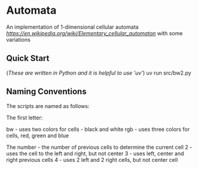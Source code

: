 # Automata

An implementation of 1-dimensional cellular automata _https://en.wikipedia.org/wiki/Elementary_cellular_automaton_ with some variations

## Quick Start
(_These are written in Python and it is helpful to use 'uv'_)
uv run src/bw2.py

## Naming Conventions
The scripts are named as follows:

The first letter:

bw - uses two colors for cells - black and white
rgb - uses three colors for cells, red, green and blue

The number - the number of previous cells to determine the current cell
2 - uses the cell to the left and right, but not center
3 - uses left, center and right previous cells
4 - uses 2 left and 2 right cells, but not center cell




